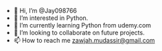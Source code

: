- 👋 Hi, I’m @Jay098766
- 👀 I’m interested in Python.
- 🌱 I’m currently learning Python from udemy.com
- 💞️ I’m looking to collaborate on future projects.
- 📫 How to reach me zawjah.mudassir@gmail.com

<!---
Jay098766/Jay098766 is a ✨ special ✨ repository because its `README.md` (this file) appears on your GitHub profile.
You can click the Preview link to take a look at your changes.
--->
